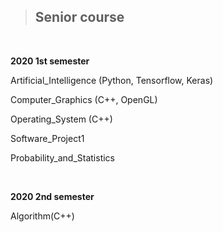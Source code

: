 > ## Senior course
  
<br>

**2020 1st semester**  

Artificial_Intelligence (Python, Tensorflow, Keras)

Computer_Graphics (C++, OpenGL)

Operating_System (C++)

Software_Project1

Probability_and_Statistics

<br>

**2020 2nd semester**  

Algorithm(C++)
